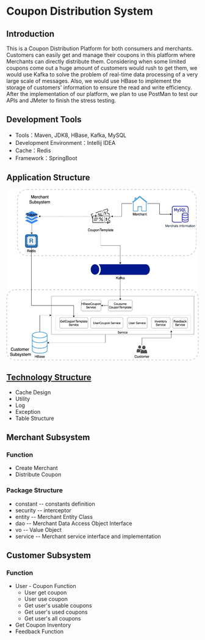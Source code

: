 # Coupon Distribution System

## Introduction
This is a Coupon Distribution Platform for both consumers and merchants. Customers can easily get and manage their coupons in this platform where Merchants can directly distribute them. Considering when some limited coupons come out a huge amount of customers would rush to get them, we would use Kafka to solve the problem of real-time data processing of a very large scale of messages. Also, we would use HBase to implement the storage of customers' information to ensure the read and write efficiency. After the implementation of our platform, we plan to use PostMan to test our APIs and JMeter to finish the stress testing.
## Development Tools
- Tools：Maven, JDK8, HBase, Kafka, MySQL
- Development Environment：Intellij IDEA
- Cache：Redis
- Framework：SpringBoot
## Application Structure
<img src="./asset/application_structure.jpg">

## [Technology Structure](https://github.com/jiaqi-xiao/Coupon-Distribution-System/blob/master/doc/Technology_Structure.md)

- Cache Design
- Utility
- Log
- Exception
- Table Structure

## Merchant Subsystem

### Function

- Create Merchant
- Distribute Coupon

### Package Structure

- constant -- constants definition
- security -- interceptor
- entity -- Merchant Entity Class
- dao -- Merchant Data Access Object Interface
- vo -- Value Object
- service -- Merchant service interface and implementation 

## Customer Subsystem

### Function

- User - Coupon Function
  - User get coupon
  - User use coupon
  - Get user's usable coupons
  - Get user's used coupons
  - Get user's all coupons
- Get Coupon Inventory
- Feedback Function


